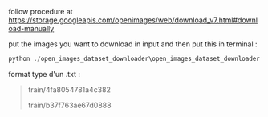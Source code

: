 follow procedure at https://storage.googleapis.com/openimages/web/download_v7.html#download-manually

put the images you want to download in input and then put this in terminal :
```python
python ./open_images_dataset_downloader\open_images_dataset_downloader.py .\open_images_dataset_downloader\input\open_images_dataset_files_to_download.txt --download_folder=.\open_images_dataset_downloader\output\100_img --num_processes=5
```

format type d'un .txt :

> <p>train/4fa8054781a4c382</p><p>train/b37f763ae67d0888</p>
